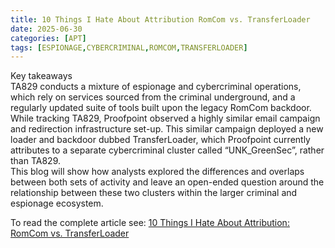 ```yaml
---
title: 10 Things I Hate About Attribution RomCom vs. TransferLoader
date: 2025-06-30
categories: [APT]
tags: [ESPIONAGE,CYBERCRIMINAL,ROMCOM,TRANSFERLOADER]
---
```


Key takeaways  
TA829 conducts a mixture of espionage and cybercriminal operations, which rely on services sourced from the criminal underground, and a regularly updated suite of tools built upon the legacy RomCom backdoor.  
While tracking TA829, Proofpoint observed a highly similar email campaign and redirection infrastructure set-up. This similar campaign deployed a new loader and backdoor dubbed TransferLoader, which Proofpoint currently attributes to a separate cybercriminal cluster called “UNK_GreenSec”, rather than TA829.  
This blog will show how analysts explored the differences and overlaps between both sets of activity and leave an open-ended question around the relationship between these two clusters within the larger criminal and espionage ecosystem.

To read the complete article see:
[10 Things I Hate About Attribution: RomCom vs. TransferLoader](https://www.proofpoint.com/us/blog/threat-insight/10-things-i-hate-about-attribution-romcom-vs-transferloader)  
